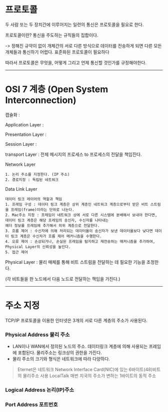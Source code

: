 # 프로토콜
두 사람 또는 두 장치간에 이루어지는 일련의 통신은 프로토콜을 필요로 한다.

프로토콜이란? 통신을 주도하는 규칙들의 집합이다. 

-> 정해진 규약이 없이 개체간의 서로 다른 방식으로 데이터를 전송하게 되면 다른 모든 개체들과 통신하기 어렵다. 표준화된 프로토콜이 필요하다

따라서 프로토콜은 무엇을, 어떻게 그리고 언제 통신할 것인가를 규정해야한다.

---
# OSI 7 계층 (Open System Interconnection)

캡슐화 : 

Application Layer : 

Presentation Layer :

Session Layer : 

transport Layer : 전체 메시지의 프로세스 to 프로세스의 전달을 책임진다. 

Network Layer
```
1. 논리 주소를 지정한다. (IP 주소)
2. 경로지정 : 독립된 네트워크 
```

Data Link Layer 
```
데이터 링크 레이어의 역할과 책임
1. 프레임 구성 : 데이터 링크 계층은 상위 계층인 네트워크 계층으로부터 받은 비트 스트림을 프레임(frame)이라는 단위로 나눈다. 
2. Mac주소 지정 : 프레임이 네트워크 상에 서로 다른 시스템에 분배해서 보내야 한다면, 데이터 링크 계층은 해당 프레임의 송신자, 수신자를 나타내는
헤더 정보를 프레임에 추가해서 히위 계층으로 전달한다.
3. 흐름 제어 : 수신자에 의해 처리되는 데이터율이 송신자가 보낸 데이터율보다 낮다면 데이터 링크 계층은 수신자가 흐름 제어 메커니즘을 수행한다.
4. 오류 제어 : 손상되거나, 손실된 프레임을 탐지하고 재전송하는 매커니즘을 추가하여, Physical Layer의 신뢰성을 높인다.
5. 접근 제어
```

Physical Layer : 물리 매체를 통해 비트 스트림을 전달하는 데 필요한 기능을 조정한다.

(각 비트들을 한 노드에서 다음 노드로 전달하는 책임을 가진다.)

---

# 주소 지정

TCP/IP 프로토콜을 이용한 인터넷은 3개의 서로 다른 계층의 주소가 사용된다.

### Physical Address 물리 주소
- LAN이나 WAN에서 정의된 노드의 주소. 데이터링크 계층에 의해 사용되는 프레임에 포함된다. 물리주소는 링크상의 권한을 가진다.
- 물리 주소의 크기와 형식은 네트워크에 따라 다양하다.
> Eternet은 네트워크 Network Interface Card(NIC)에 있는 6바이트(48)비트의 물리주소 사용
> LocalTalk 매번 지국의 주소가 변하는 1바이트의 동적 주소 

### Logical Address 논리(IP)주소 

### Port Address 포트번호 
